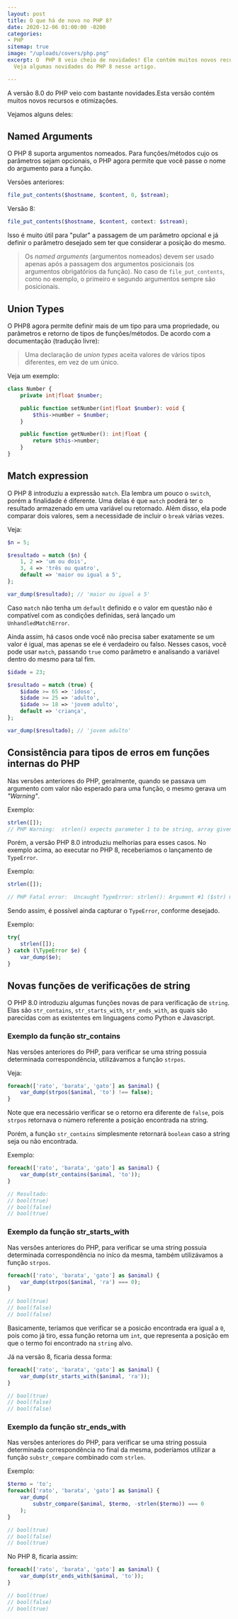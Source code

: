 ```yaml
---
layout: post
title: O que há de novo no PHP 8?
date: 2020-12-06 01:00:00 -0200
categories:
- PHP
sitemap: true
image: "/uploads/covers/php.png"
excerpt: O  PHP 8 veio cheio de novidades! Ele contém muitos novos recursos e otimizações.
  Veja algumas novidades do PHP 8 nesse artigo.

---
```

A versão 8.0 do PHP veio com bastante novidades.Esta versão contém muitos novos recursos e otimizações.

Vejamos alguns deles:

## Named Arguments

O PHP 8 suporta argumentos nomeados. Para funções/métodos cujo os parâmetros sejam opcionais, o PHP agora permite que você passe o nome do argumento para a função.

Versões anteriores:

```php
file_put_contents($hostname, $content, 0, $stream);
```

Versão 8:

```php
file_put_contents($hostname, $content, context: $stream);
```

Isso é muito útil para "pular" a passagem de um parâmetro opcional e já definir o parâmetro desejado sem ter que considerar a posição do mesmo.

> Os _named arguments_ (argumentos nomeados) devem ser usado apenas após a passagem dos argumentos posicionais (os argumentos obrigatórios da função). No caso de `file_put_contents`, como no exemplo, o primeiro e segundo argumentos sempre são posicionais.

## Union Types

O PHP8 agora permite definir mais de um tipo para uma propriedade, ou parâmetros e retorno de tipos de funções/métodos.
De acordo com a documentação (tradução livre):

> Uma declaração de _union types_ aceita valores de vários tipos diferentes, em vez de um único.

Veja um exemplo:

```php
class Number {
    private int|float $number;

    public function setNumber(int|float $number): void {
        $this->number = $number;
    }

    public function getNumber(): int|float {
        return $this->number;
    }
}
```

## Match expression

O PHP 8 introduziu a expressão `match`. Ela lembra um pouco o `switch`, porém a finalidade é diferente. Uma delas é que `match` poderá ter o resultado armazenado em uma variável ou retornado. Além disso, ela pode comparar dois valores, sem a necessidade de incluir o `break` várias vezes.

Veja:

```php
$n = 5;

$resultado = match ($n) {
    1, 2 => 'um ou dois',
    3, 4 => 'três ou quatro',
    default => 'maior ou igual a 5',
};

var_dump($resultado); // 'maior ou igual a 5'
```

Caso `match` não tenha um `default` definido e o valor em questão não é compatível com as condições definidas, será lançado um `UnhandledMatchError`.

Ainda assim, há casos onde você não precisa saber exatamente se um valor é igual, mas apenas se ele é verdadeiro ou falso. Nesses casos, você pode usar `match`, passando `true` como parâmetro e analisando a variável dentro do mesmo para tal fim.

```php
$idade = 23;

$resultado = match (true) {
    $idade >= 65 => 'idoso',
    $idade >= 25 => 'adulto',
    $idade >= 18 => 'jovem adulto',
    default => 'criança',
};

var_dump($resultado); // 'jovem adulto'
```

## Consistência para tipos de erros em funções internas do PHP

Nas versões anteriores do PHP, geralmente, quando se passava um argumento com valor não esperado para uma função, o mesmo gerava um _"Warning"_.

Exemplo:

```php
strlen([]);
// PHP Warning:  strlen() expects parameter 1 to be string, array given in script.php on line 3
```

Porém, a versão PHP 8.0 introduziu melhorias para esses casos. No exemplo acima, ao executar no PHP 8, receberíamos o lançamento de `TypeError`.

Exemplo:

```php
strlen([]);

// PHP Fatal error:  Uncaught TypeError: strlen(): Argument #1 ($str) must be of type string, array given in script.php:3
```

Sendo assim, é possível ainda capturar o `TypeError`, conforme desejado.

Exemplo:

```php
try{
    strlen([]);
} catch (\TypeError $e) {
    var_dump($e);
}
```

## Novas funções de verificações de string

O PHP 8.0 introduziu algumas funções novas de para verificação de `string`. Elas são
`str_contains`, `str_starts_with`, `str_ends_with`, as quais são parecidas com as existentes em linguagens como Python e Javascript.

### Exemplo da função str_contains

Nas versões anteriores do PHP, para verificar se uma string possuia determinada correspondência, utilizávamos a função `strpos`. 

Veja:

```php
foreach(['rato', 'barata', 'gato'] as $animal) {
    var_dump(strpos($animal, 'to') !== false);
}
```

Note que era necessário verificar se o retorno era diferente de `false`, pois `strpos` retornava o número referente a posição encontrada na string.

Porém, a função `str_contains` simplesmente retornará `boolean` caso a string seja ou não encontrada.

Exemplo:

```php
foreach(['rato', 'barata', 'gato'] as $animal) {
    var_dump(str_contains($animal, 'to'));
}

// Resultado:
// bool(true)
// bool(false)
// bool(true)
```

### Exemplo da função str_starts_with

Nas versões anteriores do PHP, para verificar se uma string possuia determinada correspondência no iníco da mesma, também utilizávamos a função `strpos`.


```php
foreach(['rato', 'barata', 'gato'] as $animal) {
    var_dump(strpos($animal, 'ra') === 0);
}

// bool(true)
// bool(false)
// bool(false)
```
Basicamente, teríamos que verificar se a posicão encontrada era igual a `0`, pois como já tiro, essa função retorna um `int`, que representa a posição em que o termo foi encontrado na `string` alvo.

Já na versão 8, ficaria dessa forma:

```php
foreach(['rato', 'barata', 'gato'] as $animal) {
    var_dump(str_starts_with($animal, 'ra'));
}

// bool(true)
// bool(false)
// bool(false)
```


### Exemplo da função str_ends_with

Nas versões anteriores do PHP, para verificar se uma string possuia determinada correspondência no final da mesma, poderíamos utilizar a função `substr_compare` combinado com `strlen`.

Exemplo:

```php
$termo = 'to';
foreach(['rato', 'barata', 'gato'] as $animal) {
    var_dump(
        substr_compare($animal, $termo, -strlen($termo)) === 0
    );
}

// bool(true)
// bool(false)
// bool(true)
```

No PHP 8, ficaria assim:


```php
foreach(['rato', 'barata', 'gato'] as $animal) {
    var_dump(str_ends_with($animal, 'to'));
}

// bool(true)
// bool(false)
// bool(true)
```